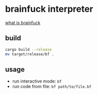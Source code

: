 # brainfuck interpreter
[what is brainfuck](https://en.wikipedia.org/wiki/Brainfuck)

## build
```bash
cargo build --release
mv target/release/bf .
```

## usage
- run interactive mode: `bf`
- run code from file: `bf path/to/file.bf`
